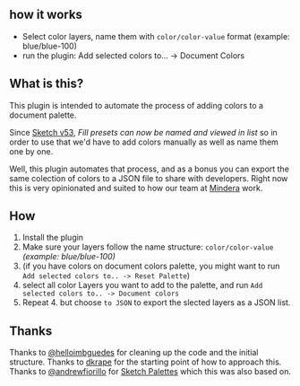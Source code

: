 
## how it works

- Select color layers, name them with `color/color-value` format (example: blue/blue-100)
- run the plugin: Add selected colors to... -> Document Colors

## What is this?

This plugin is intended to automate the process of adding colors to a document palette.

Since [Sketch v53](https://www.sketchapp.com/updates/#version-53), _Fill presets can now be named and viewed in list_ so in order to use that we'd have to add colors manually as well as name them one by one.

Well, this plugin automates that process, and as a bonus you can export the same colection of colors to a JSON file to share with developers. Right now this is very opinionated and suited to how our team at [Mindera](https://mindera.com) work.


## How

1. Install the plugin
2. Make sure your layers follow the name structure: `color/color-value` _(example: blue/blue-100)_
3. (if you have colors on document colors palette, you might want to run `Add selected colors to.. -> Reset Palette`)
4. select all color Layers you want to add to the palette, and run `Add selected colors to.. -> Document colors`
5. Repeat 4. but choose `to JSON` to export the slected layers as a JSON list.

## Thanks

Thanks to [@helloimbguedes](https://github.com/helloimbguedes) for cleaning up the code and the initial structure.
Thanks to [dkrape](https://sketchplugins.com/u/dkrape) for the starting point of how to approach this.
Thanks to [@andrewfiorillo](https://github.com/andrewfiorillo) for [Sketch Palettes](https://github.com/andrewfiorillo/sketch-palettes) which this was also based on.

